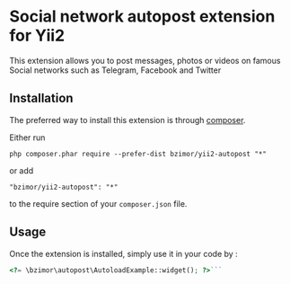 Social network autopost extension for Yii2
==========================================
This extension allows you to post messages, photos or videos on famous Social networks such as Telegram, Facebook and Twitter

Installation
------------

The preferred way to install this extension is through [composer](http://getcomposer.org/download/).

Either run

```
php composer.phar require --prefer-dist bzimor/yii2-autopost "*"
```

or add

```
"bzimor/yii2-autopost": "*"
```

to the require section of your `composer.json` file.


Usage
-----

Once the extension is installed, simply use it in your code by  :

```php
<?= \bzimor\autopost\AutoloadExample::widget(); ?>```